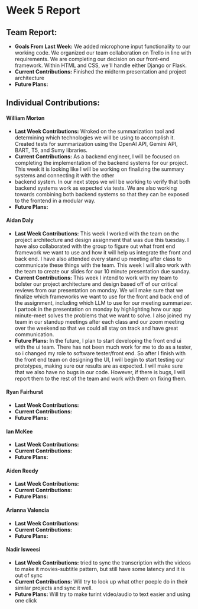 # Week 5 Report

## Team Report:
- **Goals From Last Week:**   We added microphone input functionality to our working code. We organized our team collaboration on Trello in line with requirements. We are completing our decision on our front-end framework. Within HTML and CSS, we'll handle either Django or Flask. 
- **Current Contributions:** Finished the midterm presentation and project architecture 
- **Future Plans:** 

## Individual Contributions:
#### William Morton
- **Last Week Contributions:** Wroked on the summarization tool and determining which technologies we will be using to accomplish it. Created tests for summarization using the OpenAI API, Gemini API, BART, T5, and Sumy libraries.
- **Current Contributions:** As a backend engineer, I will be focused on completing the implementation of the backend systems for our project. This week it is looking like I will be working on finalizing the summary systems and connecting it with the other
- backend system. In our next steps we will be working to verify that both backend systems work as expected via tests. We are also working towards combining both backend systems so that they can be exposed to the frontend in a modular way. 
- **Future Plans:**

#### Aidan Daly
- **Last Week Contributions:** This week I worked with the team on the project architecture and design assignment that was due this tuesday. I have also collaborated with the group to figure out what front end framework we want to use and how it will help us integrate the front and back end. I have also attended every stand up meeting after class to communicate these things with the team. This week I will also work with the team to create our slides for our 10 minute presentation due sunday. 
- **Current Contributions:** This week I intend to work with my team to bolster our project architecture and design based off of our critical reviews from our presentation on monday. We will make sure that we finalize which frameworks we want to use for the front and back end of the assignment, including which LLM to use for our meeting summarizer. I partook in the presentation on monday by highlighting how our app minute-meet solves the problems that we want to solve. I also joined my team in our standup meetings after each class and our zoom meeting over the weekend so that we could all stay on track and have great communication. 
- **Future Plans:** In the future, I plan to start developing the front end ui with the ui team. There has not been much work for me to do as a tester, so i changed my role to software tester/front end. So after I finish with the front end team on designing the UI, I will begin to start testing our prototypes, making sure our results are as expected. I will make sure that we also have no bugs in our code. However, if there is bugs, I will report them to the rest of the team and work with them on fixing them. 

#### Ryan Fairhurst
- **Last Week Contributions:** 
- **Current Contributions:** 
- **Future Plans:**

#### Ian McKee
- **Last Week Contributions:** 
- **Current Contributions:** 
- **Future Plans:** 

#### Aiden Reedy
- **Last Week Contributions:** 
- **Current Contributions:** 
- **Future Plans:** 

#### Arianna Valencia
- **Last Week Contributions:** 
- **Current Contributions:** 
- **Future Plans:** 

#### Nadir Isweesi
- **Last Week Contributions:** tried to sync the transcription with the videos to make it movies-subtitle pattern, but still have some latency and it is out of sync
- **Current Contributions:** Will try to look up what other poeple do in their similar projects and sync it well.
- **Future Plans:** Will try to make turint video/audio to text easier and using one click
